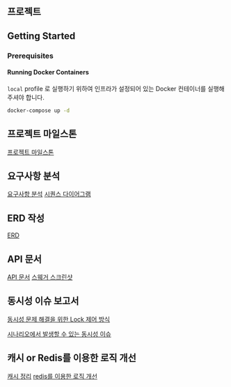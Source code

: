## 프로젝트

## Getting Started

### Prerequisites

#### Running Docker Containers

`local` profile 로 실행하기 위하여 인프라가 설정되어 있는 Docker 컨테이너를 실행해주셔야 합니다.

```bash
docker-compose up -d
```

## 프로젝트 마일스톤

[프로젝트 마일스톤](./docs/Milestone.md)

## 요구사항 분석

[요구사항 분석](./docs/Requirement.md)
[시퀀스 다이어그램](./docs/SequenceDiagram.md)

## ERD 작성

[ERD](./docs/ERD.md)

## API 문서

[API 문서](./docs/Api-spec.md)
[스웨거 스크린샷](./docs/swagger.md)

## 동시성 이슈 보고서
[동시성 문제 해결을 위한 Lock 제어 방식](./docs/Lock.md)

[시나리오에서 발생할 수 있는 동시성 이슈](./docs/ConcurrencyIssue.md)

## 캐시 or Redis를 이용한 로직 개선
[캐시 정리](./docs/cache.md)
[redis를 이용한 로직 개선](./docs/redis.md)

